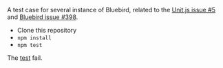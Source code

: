 A test case for several instance of Bluebird, related to the [Unit.js issue #5](https://github.com/unitjs/unit.js/issues/5) and
[Bluebird issue #398](https://github.com/petkaantonov/bluebird/issues/398).

  * Clone this repository
  * `npm install`
  * `npm test`

The [test](test/index.js) fail.

